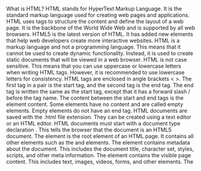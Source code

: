What is HTML?
HTML stands for HyperText Markup Language. It is the standard markup language used for creating web pages and applications. HTML uses tags to structure the content and define the layout of a web page. 
It is the backbone of the World Wide Web and is supported by all web browsers.
HTML5 is the latest version of HTML. It has added new elements that help web developers create more interactive websites.
HTML is a markup language and not a programming language. This means that it cannot be used to create dynamic functionality. Instead, it is used to create static documents that will be viewed in a web browser.
HTML is not case sensitive. This means that you can use uppercase or lowercase letters when writing HTML tags. However, it is recommended to use lowercase letters for consistency.
HTML tags are enclosed in angle brackets < >. The first tag in a pair is the start tag, and the second tag is the end tag. The end tag is written the same as the start tag, except that it has a forward slash / before the tag name.
The content between the start and end tags is the element content. Some elements have no content and are called empty elements. Empty elements do not have an end tag.
HTML documents are saved with the .html file extension. They can be created using a text editor or an HTML editor.
HTML documents must start with a document type declaration <!DOCTYPE html>. This tells the browser that the document is an HTML5 document.
The <html> element is the root element of an HTML page. It contains all other elements such as the <head> and <body> elements.
The <head> element contains metadata about the document. This includes the document title, character set, styles, scripts, and other meta information.
The <body> element contains the visible page content. This includes text, images, videos, forms, and other elements.
The <title> element defines the document title. It is displayed in the browser tab and is used by search engines to determine the page title.
The <meta> element defines metadata about an HTML document. It is used to specify the character set, page description, keywords, author, and other meta information.
The <link> element is used to link to external style sheets. It is placed inside the <head> element and is used to specify the location of the style sheet.
The <style> element is used to define CSS styles for an HTML document. It is placed inside the <head> element and is used to specify the style rules.
The <script> element is used to define JavaScript code for an HTML document. It is placed inside the <head> or <body> element and is used to specify the script code.
The <body> element is used to define the visible page content. It is placed inside the <html> element and is used to specify the page content.
The <h1> to <h6> elements are used to define headings. The <h1> element is the most important heading, and the <h6> element is the least important heading.
The <p> element is used to define a paragraph. It is placed inside the <body> element and is used to specify the paragraph content.
The <br> element is used to insert a line break. It is an empty element and does not have an end tag.
The <hr> element is used to insert a horizontal rule. It is an empty element and does not have an end tag.
The <a> element is used to define a hyperlink. It is placed inside the <body> element and is used to specify the link content.
The <img> element is used to insert an image. It is an empty element and does not have an end tag.
The <ul> element is used to define an unordered list. It is placed inside the <body> element and is used to specify the list items.
The <ol> element is used to define an ordered list. It is placed inside the <body> element and is used to specify the list items.
The <li> element is used to define a list item. It is placed inside the <ul> or <ol> element and is used to specify the list item content.
The <table> element is used to define a table. It is placed inside the <body> element and is used to specify the table content.
The <tr> element is used to define a table row. It is placed inside the <table> element and is used to specify the table row content.
The <td> element is used to define a table cell. It is placed inside the <tr> element and is used to specify the table cell content.
The <th> element is used to define a table header. It is placed inside the <tr> element and is used to specify the table header content.
The <form> element is used to define an HTML form. It is placed inside the <body> element and is used to specify the form content.
The <input> element is used to define an input field. It is an empty element and does not have an end tag.
The <textarea> element is used to define a text area. It is placed inside the <form> element and is used to specify the text area content.
The <button> element is used to define a button. It is placed inside the <form> element and is used to specify the button content.
The <select> element is used to define a drop-down list. It is placed inside the <form> element and is used to specify the drop-down list content.
The <option> element is used to define an option in a drop-down list. It is placed inside the <select> element and is used to specify the option content.
The <label> element is used to define a label for an input field. It is placed inside the <form> element and is used to specify the label content.
The <fieldset> element is used to group related elements in a form. It is placed inside the <form> element and is used to specify the fieldset content.
The <legend> element is used to define a caption for a fieldset. It is placed inside the <fieldset> element and is used to specify the legend content.
The <div> element is used to define a division or section in an HTML document. It is placed inside the <body> element and is used to specify the division content.
The <span> element is used to define a section in an HTML document. It is placed inside the <body> element and is used to specify the section content.
The <header> element is used to define a header for an HTML document. It is placed inside the <body> element and is used to specify the header content.
The <footer> element is used to define a footer for an HTML document. It is placed inside the <body> element and is used to specify the footer content.
The <nav> element is used to define a navigation bar for an HTML document. It is placed inside the <body> element and is used to specify the navigation bar content.
The <aside> element is used to define content aside from the main content of an HTML document. It is placed inside the <body> element and is used to specify the aside content.
The <section> element is used to define a section in an HTML document. It is placed inside the <body> element and is used to specify the section content.
The <article> element is used to define an article in an HTML document. It is placed inside the <body> element and is used to specify the article content.
The <details> element is used to define additional details that the user can view or hide. It is placed inside the <body> element and is used to specify the details content.
The <summary> element is used to define a heading for the <details> element. It is placed inside the <details> element and is used to specify the summary content.
The <time> element is used to define a date or time. It is placed inside the <body> element and is used to specify the date or time content.
The <mark> element is used to highlight text. It is placed inside the <body> element and is used to specify the highlighted text content.
The <small> element is used to define smaller text. It is placed inside the <body> element and is used to specify the smaller text content.
The <strong> element is used to define important text. It is placed inside the <body> element and is used to specify the important text content.
The <em> element is used to define emphasized text. It is placed inside the <body> element and is used to specify the emphasized text content.
The <q> element is used to define a short quotation. It is placed inside the <body> element and is used to specify the quotation content.
The <blockquote> element is used to define a long quotation. It is placed inside the <body> element and is used to specify the quotation content.
The <abbr> element is used to define an abbreviation. It is placed inside the <body> element and is used to specify the abbreviation content.
The <cite> element is used to define the title of a work. It is placed inside the <body> element and is used to specify the title content.
The <code> element is used to define computer code. It is placed inside the <body> element and is used to specify the code content.
The <kbd> element is used to define keyboard input. It is placed inside the <body> element and is used to specify the keyboard input content.
The <samp> element is used to define sample output from a computer program. It is placed inside the <body> element and is used to specify the sample output content.
The <var> element is used to define a variable. It is placed inside the <body> element and is used to specify the variable content.
The <pre> element is used to define preformatted text. It is placed inside the <body> element and is used to specify the preformatted text content.
The <iframe> element is used to define an inline frame. It is placed inside the <body> element and is used to specify the inline frame content.
The <embed> element is used to define an embedded object. It is placed inside the <body> element and is used to specify the embedded object content.
The <object> element is used to define an embedded object. It is placed inside the <body> element and is used to specify the embedded object content.
The <param> element is used to define a parameter for an embedded object. It is placed inside the <object> element and is used to specify the parameter content.
The <video> element is used to define a video. It is placed inside the <body> element and is used to specify the video content.
The <audio> element is used to define an audio file. It is placed inside the <body> element and is used to specify the audio file content.
The <source> element is used to define a media resource. It is placed inside the <video> or <audio> element and is used to specify the media resource content.
The <track> element is used to define text tracks for media elements. It is placed inside the <video> or <audio> element and is used to specify the text tracks content.
The <canvas> element is used to define a canvas. It is placed inside the <body> element and is used to specify the canvas content.
The <svg> element is used to define an SVG graphic. It is placed inside the <body> element and is used to specify the SVG graphic content.
The <map> element is used to define an image map. It is placed inside the <body> element and is used to specify the image map content.
The <area> element is used to define an area in an image map. It is placed inside the <map> element and is used to specify the area content.
The <meter> element is used to define a scalar measurement within a known range. It is placed inside the <body> element and is used to specify the scalar measurement content.
The <progress> element is used to define the progress of a task. It is placed inside the <body> element and is used to specify the progress content.
The <details> element is used to define additional details that the user can view or hide. It is placed inside the <body> element and is used to specify the details content.
The <summary> element is used to define a heading for the <details> element. It is placed inside the <details> element and is used to specify the summary content.
The <dialog> element is used to define a dialog box or window. It is placed inside the <body> element and is used to specify the dialog box or window content.
The <menu> element is used to define a list of commands. It is placed inside the <body> element and is used to specify the list of commands content.
The <menuitem> element is used to define a command in a menu. It is placed inside the <menu> element and is used to specify the command content.
The <script> element is used to define JavaScript code for an HTML document. It is placed inside the <head> or <body> element and is used to specify the script code.
The <noscript> element is used to define content that will be displayed if JavaScript is not supported. It is placed inside the <body> element and is used to specify the content.
The <applet> element is used to define an applet. It is placed inside the <body> element and is used to specify the applet content.
The <b> element is used to define bold text. It is placed inside the <body> element and is used to specify the bold text content.
The <big> element is used to define large text. It is placed inside the <body> element and is used to specify the large text content.
The <i> element is used to define italic text. It is placed inside the <body> element and is used to specify the italic text content.
The <s> element is used to define strikethrough text. It is placed inside the <body> element and is used to specify the strikethrough text content.
The <strike> element is used to define strikethrough text. It is placed inside the <body> element and is used to specify the strikethrough text content.
The <tt> element is used to define teletype text. It is placed inside the <body> element and is used to specify the teletype text content.
